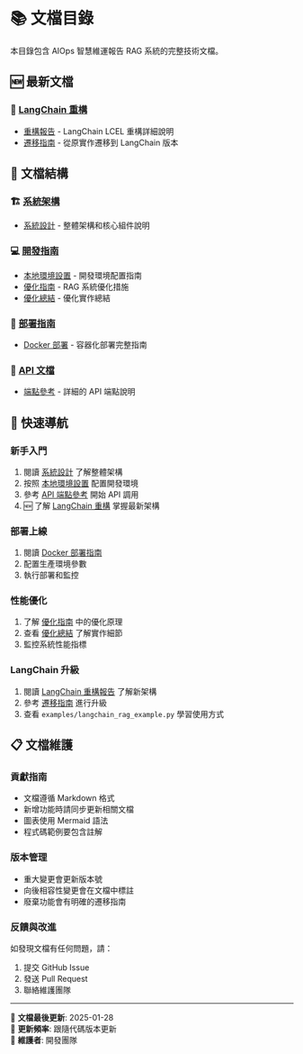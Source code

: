 # 📚 文檔目錄

本目錄包含 AIOps 智慧維運報告 RAG 系統的完整技術文檔。

## 🆕 最新文檔

### 🔗 [LangChain 重構](./langchain/)
- [重構報告](./langchain_refactoring_report.md) - LangChain LCEL 重構詳細說明
- [遷移指南](./langchain_migration_guide.md) - 從原實作遷移到 LangChain 版本

## 📁 文檔結構

### 🏗️ [系統架構](./architecture/)
- [系統設計](./architecture/system-design.md) - 整體架構和核心組件說明

### 💻 [開發指南](./development/)
- [本地環境設置](./development/local-setup.md) - 開發環境配置指南
- [優化指南](./development/optimization-guide.md) - RAG 系統優化措施
- [優化總結](./development/OPTIMIZATION_SUMMARY.md) - 優化實作總結

### 🚀 [部署指南](./deployment/)
- [Docker 部署](./deployment/docker-guide.md) - 容器化部署完整指南

### 📡 [API 文檔](./api/)
- [端點參考](./api/endpoints.md) - 詳細的 API 端點說明

## 🔗 快速導航

### 新手入門
1. 閱讀 [系統設計](./architecture/system-design.md) 了解整體架構
2. 按照 [本地環境設置](./development/local-setup.md) 配置開發環境
3. 參考 [API 端點參考](./api/endpoints.md) 開始 API 調用
4. 🆕 了解 [LangChain 重構](./langchain_refactoring_report.md) 掌握最新架構

### 部署上線
1. 閱讀 [Docker 部署指南](./deployment/docker-guide.md)
2. 配置生產環境參數
3. 執行部署和監控

### 性能優化
1. 了解 [優化指南](./development/optimization-guide.md) 中的優化原理
2. 查看 [優化總結](./development/OPTIMIZATION_SUMMARY.md) 了解實作細節
3. 監控系統性能指標

### LangChain 升級
1. 閱讀 [LangChain 重構報告](./langchain_refactoring_report.md) 了解新架構
2. 參考 [遷移指南](./langchain_migration_guide.md) 進行升級
3. 查看 `examples/langchain_rag_example.py` 學習使用方式

## 📋 文檔維護

### 貢獻指南
- 文檔遵循 Markdown 格式
- 新增功能時請同步更新相關文檔
- 圖表使用 Mermaid 語法
- 程式碼範例要包含註解

### 版本管理
- 重大變更會更新版本號
- 向後相容性變更會在文檔中標註
- 廢棄功能會有明確的遷移指南

### 反饋與改進
如發現文檔有任何問題，請：
1. 提交 GitHub Issue
2. 發送 Pull Request
3. 聯絡維護團隊

---

📝 **文檔最後更新**: 2025-01-28  
🔄 **更新頻率**: 跟隨代碼版本更新  
👥 **維護者**: 開發團隊